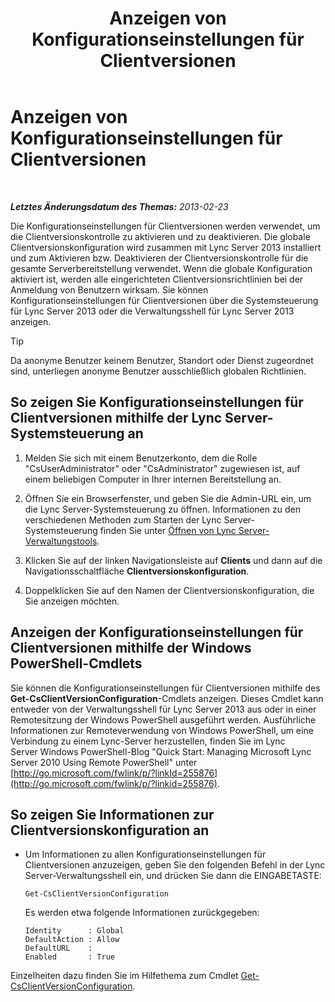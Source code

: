 ﻿---
title: Anzeigen von Konfigurationseinstellungen für Clientversionen
TOCTitle: Anzeigen von Konfigurationseinstellungen für Clientversionen
ms:assetid: c72df4e6-a889-4cb6-86f7-8334d7774c6e
ms:mtpsurl: https://technet.microsoft.com/de-de/library/JJ923062(v=OCS.15)
ms:contentKeyID: 52056439
ms.date: 05/19/2016
mtps_version: v=OCS.15
ms.translationtype: HT
---

# Anzeigen von Konfigurationseinstellungen für Clientversionen

 

_**Letztes Änderungsdatum des Themas:** 2013-02-23_

Die Konfigurationseinstellungen für Clientversionen werden verwendet, um die Clientversionskontrolle zu aktivieren und zu deaktivieren. Die globale Clientversionskonfiguration wird zusammen mit Lync Server 2013 installiert und zum Aktivieren bzw. Deaktivieren der Clientversionskontrolle für die gesamte Serverbereitstellung verwendet. Wenn die globale Konfiguration aktiviert ist, werden alle eingerichteten Clientversionsrichtlinien bei der Anmeldung von Benutzern wirksam. Sie können Konfigurationseinstellungen für Clientversionen über die Systemsteuerung für Lync Server 2013 oder die Verwaltungsshell für Lync Server 2013 anzeigen.


> [!TIP]
> Da anonyme Benutzer keinem Benutzer, Standort oder Dienst zugeordnet sind, unterliegen anonyme Benutzer ausschließlich globalen Richtlinien.



## So zeigen Sie Konfigurationseinstellungen für Clientversionen mithilfe der Lync Server-Systemsteuerung an

1.  Melden Sie sich mit einem Benutzerkonto, dem die Rolle "CsUserAdministrator" oder "CsAdministrator" zugewiesen ist, auf einem beliebigen Computer in Ihrer internen Bereitstellung an.

2.  Öffnen Sie ein Browserfenster, und geben Sie die Admin-URL ein, um die Lync Server-Systemsteuerung zu öffnen. Informationen zu den verschiedenen Methoden zum Starten der Lync Server-Systemsteuerung finden Sie unter [Öffnen von Lync Server-Verwaltungstools](lync-server-2013-open-lync-server-administrative-tools.md).

3.  Klicken Sie auf der linken Navigationsleiste auf **Clients** und dann auf die Navigationsschaltfläche **Clientversionskonfiguration**.

4.  Doppelklicken Sie auf den Namen der Clientversionskonfiguration, die Sie anzeigen möchten.

## Anzeigen der Konfigurationseinstellungen für Clientversionen mithilfe der Windows PowerShell-Cmdlets

Sie können die Konfigurationseinstellungen für Clientversionen mithilfe des **Get-CsClientVersionConfiguration**-Cmdlets anzeigen. Dieses Cmdlet kann entweder von der Verwaltungsshell für Lync Server 2013 aus oder in einer Remotesitzung der Windows PowerShell ausgeführt werden. Ausführliche Informationen zur Remoteverwendung von Windows PowerShell, um eine Verbindung zu einem Lync-Server herzustellen, finden Sie im Lync Server Windows PowerShell-Blog "Quick Start: Managing Microsoft Lync Server 2010 Using Remote PowerShell" unter [http://go.microsoft.com/fwlink/p/?linkId=255876](http://go.microsoft.com/fwlink/p/?linkid=255876).

## So zeigen Sie Informationen zur Clientversionskonfiguration an

  - Um Informationen zu allen Konfigurationseinstellungen für Clientversionen anzuzeigen, geben Sie den folgenden Befehl in der Lync Server-Verwaltungsshell ein, und drücken Sie dann die EINGABETASTE:
    
        Get-CsClientVersionConfiguration
    
    Es werden etwa folgende Informationen zurückgegeben:
    
        Identity      : Global
        DefaultAction : Allow
        DefaultURL    :
        Enabled       : True

Einzelheiten dazu finden Sie im Hilfethema zum Cmdlet [Get-CsClientVersionConfiguration](get-csclientversionconfiguration.md).

